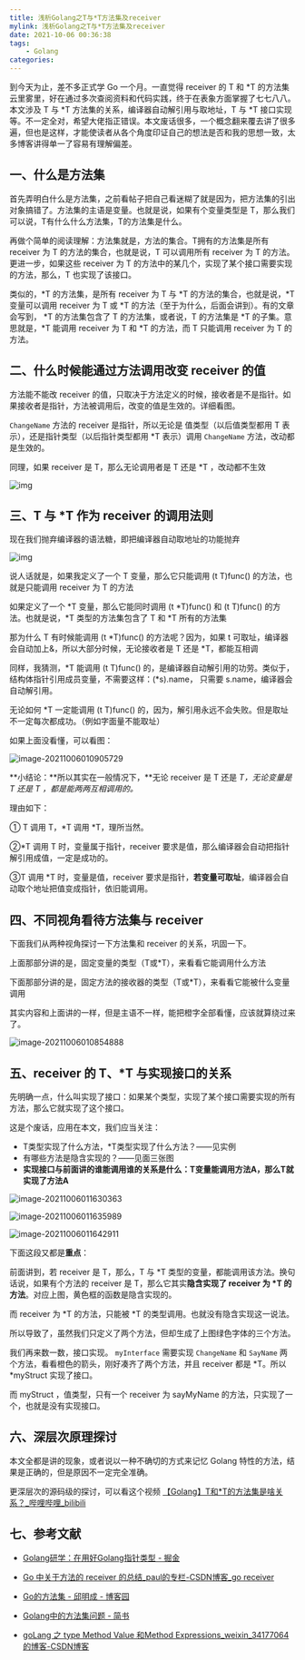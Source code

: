 ```yaml
---
title: 浅析Golang之T与*T方法集及receiver
mylink: 浅析Golang之T与*T方法集及receiver
date: 2021-10-06 00:36:38
tags:
	- Golang
categories:
---
```


到今天为止，差不多正式学 Go 一个月。一直觉得 receiver 的 T 和 *T 的方法集云里雾里，好在通过多次查阅资料和代码实践，终于在表象方面掌握了七七八八。本文涉及 T 与 *T 方法集的关系，编译器自动解引用与取地址，T 与 *T 接口实现等。不一定全对，希望大佬指正错误。本文废话很多，一个概念翻来覆去讲了很多遍，但也是这样，才能使读者从各个角度印证自己的想法是否和我的思想一致，太多博客讲得单一了容易有理解偏差。

<!--more-->

## 一、什么是方法集

首先弄明白什么是方法集，之前看帖子把自己看迷糊了就是因为，把方法集的引出对象搞错了。方法集的主语是变量。也就是说，如果有个变量类型是 T，那么我们可以说，T有什么什么方法集，T的方法集是什么。

再做个简单的阅读理解：方法集就是，方法的集合。T拥有的方法集是所有 receiver 为 T 的方法的集合，也就是说，T 可以调用所有 receiver 为 T 的方法。更进一步，如果这些 receiver 为 T 的方法中的某几个，实现了某个接口需要实现的方法，那么，T 也实现了该接口。

类似的，*T 的方法集，是所有 receiver 为 T 与 *T 的方法的集合，也就是说，\*T 变量可以调用 receiver 为 T 或 *T 的方法（至于为什么，后面会讲到）。有的文章会写到， *T 的方法集包含了 T 的方法集，或者说，T 的方法集是 *T 的子集。意思就是，\*T 能调用 receiver 为 T 和 \*T 的方法，而 T 只能调用 receiver 为 T 的方法。

## 二、什么时候能通过方法调用改变 receiver 的值

方法能不能改 receiver 的值，只取决于方法定义的时候，接收者是不是指针。如果接收者是指针，方法被调用后，改变的值是生效的。详细看图。

`ChangeName` 方法的 receiver 是指针，所以无论是 值类型（以后值类型都用 T 表示），还是指针类型（以后指针类型都用 \*T 表示）调用 `ChangeName` 方法，改动都是生效的。

同理，如果 receiver 是 T，那么无论调用者是 T 还是 *T ，改动都不生效

![img](https://bird-notes.oss-cn-hangzhou.aliyuncs.com/img/%5BQJUH5B6I~%60~X96GWO%5D@IP3.jpg)

## 三、T 与 *T 作为 receiver 的调用法则

现在我们抛弃编译器的语法糖，即把编译器自动取地址的功能抛弃

![img](https://bird-notes.oss-cn-hangzhou.aliyuncs.com/img/LE22YTJCV4%5B%5BW058%60%5B31ZQL.jpg)

说人话就是，如果我定义了一个 T 变量，那么它只能调用 (t T)func() 的方法，也就是只能调用 receiver 为 T 的方法

如果定义了一个 *T 变量，那么它能同时调用 (t *T)func() 和 (t T)func() 的方法。也就是说，*T 类型的方法集包含了 T 和 *T 所有的方法集

那为什么 T 有时候能调用 (t *T)func() 的方法呢？因为，如果 t 可取址，编译器会自动加上&，所以大部分时候，无论接收者是 T 还是 *T，都能互相调

同样，我猜测，*T 能调用 (t T)func() 的，是编译器自动解引用的功劳。类似于，结构体指针引用成员变量，不需要这样：(\*s).name， 只需要 s.name，编译器会自动解引用。

无论如何 *T 一定能调用 (t T)func() 的，因为，解引用永远不会失败。但是取址不一定每次都成功。（例如字面量不能取址）

如果上面没看懂，可以看图：

![image-20211006010905729](https://bird-notes.oss-cn-hangzhou.aliyuncs.com/img/image-20211006010905729.png)

**小结论：**所以其实在一般情况下，**无论 receiver 是 T 还是 *T，无论变量是 T 还是 *T ，都是能两两互相调用的。**

理由如下：

① T 调用 T，*T 调用 *T，理所当然。

②*T 调用 T 时，变量属于指针，receiver 要求是值，那么编译器会自动把指针解引用成值，一定是成功的。

③T 调用 *T 时，变量是值，receiver 要求是指针，**若变量可取址**，编译器会自动取个地址把值变成指针，依旧能调用。

## 四、不同视角看待方法集与 receiver

下面我们从两种视角探讨一下方法集和 receiver 的关系，巩固一下。

上面那部分讲的是，固定变量的类型（T或*T），来看看它能调用什么方法

下面那部分讲的是，固定方法的接收器的类型（T或*T），来看看它能被什么变量调用

其实内容和上面讲的一样，但是主语不一样，能把橙字全部看懂，应该就算绕过来了。

![image-20211006010854888](https://bird-notes.oss-cn-hangzhou.aliyuncs.com/img/image-20211006010854888.png)

## 五、receiver 的 T、*T 与实现接口的关系

先明确一点，什么叫实现了接口：如果某个类型，实现了某个接口需要实现的所有方法，那么它就实现了这个接口。

这是个废话，应用在本文，我们应当关注：

* T类型实现了什么方法，*T类型实现了什么方法？——见实例
* 有哪些方法是隐含实现的？——见面三张图
* **实现接口与前面讲的谁能调用谁的关系是什么：T变量能调用方法A，那么T就实现了方法A**

![image-20211006011630363](https://bird-notes.oss-cn-hangzhou.aliyuncs.com/img/image-20211006011630363.png)

![image-20211006011635989](https://bird-notes.oss-cn-hangzhou.aliyuncs.com/img/image-20211006011635989.png)

![image-20211006011642911](https://bird-notes.oss-cn-hangzhou.aliyuncs.com/img/image-20211006011642911.png)

下面这段又都是**重点**：

前面讲到，若 receiver 是 T，那么，T 与 \*T 类型的变量，都能调用该方法。换句话说，如果有个方法的 receiver 是 T，那么它其实**隐含实现了 receiver 为 \*T 的方法**。对应上图，黄色框的函数是隐含实现的。

而 receiver 为 *T 的方法，只能被 *T 的类型调用。也就没有隐含实现这一说法。

所以导致了，虽然我们只定义了两个方法，但却生成了上图绿色字体的三个方法。

我们再来数一数，接口实现。 `myInterface` 需要实现 `ChangeName` 和 `SayName` 两个方法，看看橙色的箭头，刚好凑齐了两个方法，并且 receiver 都是 *T。所以 \*myStruct 实现了接口。

而 myStruct ，值类型，只有一个 receiver 为 sayMyName 的方法，只实现了一个，也就是没有实现接口。



## 六、深层次原理探讨

本文全都是讲的现象，或者说以一种不确切的方式来记忆 Golang 特性的方法，结果是正确的，但是原因不一定完全准确。

更深层次的源码级的探讨，可以看这个视频 [【Golang】T和\*T的方法集是啥关系？_哔哩哔哩_bilibili](https://www.bilibili.com/video/BV1NK4y137PJ?spm_id_from=333.999.0.0)

## 七、参考文献

* [Golang研学：在用好Golang指针类型 - 掘金](https://juejin.cn/post/6844903831365648391)

* [Go 中关于方法的 receiver 的总结_paul的专栏-CSDN博客_go receiver](https://blog.csdn.net/e3002/article/details/109459356)

* [Go的方法集 - 邱明成 - 博客园](https://www.cnblogs.com/qiumingcheng/p/9829781.html)

* [Golang中的方法集问题 - 简书](https://www.jianshu.com/p/d93656cdce0a)

* [goLang 之 type Method Value 和Method Expressions_weixin_34177064的博客-CSDN博客](https://blog.csdn.net/weixin_34177064/article/details/88918754)